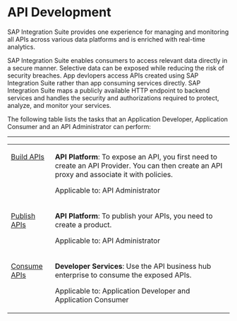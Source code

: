 <!-- loioadcbc07b031b4ac285b22867a1216306 -->

# API Development

SAP Integration Suite provides one experience for managing and monitoring all APIs across various data platforms and is enriched with real-time analytics.

SAP Integration Suite enables consumers to access relevant data directly in a secure manner. Selective data can be exposed while reducing the risk of security breaches. App devlopers access APIs created using SAP Integration Suite rather than app consuming services directly. SAP Integration Suite maps a publicly available HTTP endpoint to backend services and handles the security and authorizations required to protect, analyze, and monitor your services.

The following table lists the tasks that an Application Developer, Application Consumer and an API Administrator can perform:

****


<table>
<tr>
<td valign="top">

[Build APIs](build-apis-74c042b.md) 



</td>
<td valign="top">

**API Platform**: To expose an API, you first need to create an API Provider. You can then create an API proxy and associate it with policies.

Applicable to: API Administrator



</td>
</tr>
<tr>
<td valign="top">

[Publish APIs](publish-apis-75a4a11.md) 



</td>
<td valign="top">

**API Platform**: To publish your APIs, you need to create a product.

Applicable to: API Administrator



</td>
</tr>
<tr>
<td valign="top">

[Consume APIs](consume-apis-ea561e4.md) 



</td>
<td valign="top">

**Developer Services**: Use the API business hub enterprise to consume the exposed APIs.

Applicable to: Application Developer and Application Consumer



</td>
</tr>
</table>

